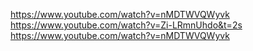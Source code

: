 
https://www.youtube.com/watch?v=nMDTWVQWyvk
https://www.youtube.com/watch?v=Zi-LRmnUhdo&t=2s
https://www.youtube.com/watch?v=nMDTWVQWyvk

